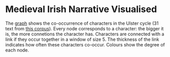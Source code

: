 # Medieval Irish Narrative Visualised

The [graph](http://ancatmara.github.io/old_irish_project/) shows the co-occurrence of characters in the Ulster cycle (31 text from [this corpus](https://github.com/ancatmara/old_irish_corpora/tree/master/ulster/lemmatized)). Every node corresponds to a character: the bigger it is, the more connetions the character has. Characters are connected with a link if they occur together in a window of size 5. The thickness of the link indicates how often these characters co-occur. Colours show the degree of each node.

